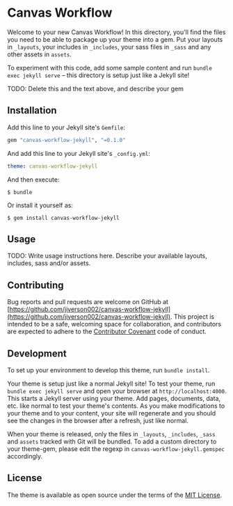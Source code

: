 ---
---

# Canvas Workflow

Welcome to your new Canvas Workflow! In this directory, you'll find the files
you need to be able to package up your theme into a gem. Put your layouts in `_layouts`, your includes in `_includes`, your sass files in `_sass` and any
other assets in `assets`.  

To experiment with this code, add some sample content and run `bundle exec
jekyll serve` – this directory is setup just like a Jekyll site!

TODO: Delete this and the text above, and describe your gem

## Installation

Add this line to your Jekyll site's `Gemfile`:

```ruby
gem "canvas-workflow-jekyll", "=0.1.0"
```

And add this line to your Jekyll site's `_config.yml`:

```yaml
theme: canvas-workflow-jekyll
```

And then execute:

    $ bundle

Or install it yourself as:

    $ gem install canvas-workflow-jekyll

## Usage

TODO: Write usage instructions here. Describe your available layouts, includes,
sass and/or assets.

## Contributing

Bug reports and pull requests are welcome on GitHub at
[https://github.com/jiverson002/canvas-workflow-jekyll](https://github.com/jiverson002/canvas-workflow-jekyll).
This project is intended to be a safe, welcoming space for collaboration, and
contributors are expected to adhere to the [Contributor
Covenant](http://contributor-covenant.org) code of conduct.

## Development

To set up your environment to develop this theme, run `bundle install`.

Your theme is setup just like a normal Jekyll site! To test your theme, run
`bundle exec jekyll serve` and open your browser at `http://localhost:4000`.
This starts a Jekyll server using your theme. Add pages, documents, data, etc.
like normal to test your theme's contents. As you make modifications to your
theme and to your content, your site will regenerate and you should see the
changes in the browser after a refresh, just like normal.

When your theme is released, only the files in `_layouts`, `_includes`, `_sass`
and `assets` tracked with Git will be bundled. To add a custom directory to your
theme-gem, please edit the regexp in `canvas-workflow-jekyll.gemspec`
accordingly.

## License

The theme is available as open source under the terms of the [MIT
License](https://opensource.org/licenses/MIT).
